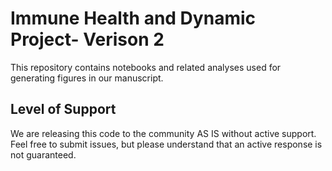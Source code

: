 # Immune Health and Dynamic Project- Verison 2

This repository contains notebooks and related analyses used for generating figures in our manuscript.

## Level of Support

We are releasing this code to the community AS IS without active support. Feel free to submit issues, but please understand that an active response is not guaranteed.
